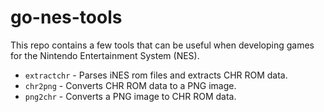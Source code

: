 # go-nes-tools

This repo contains a few tools that can be useful when developing games for the Nintendo Entertainment System (NES).

- `extractchr` - Parses iNES rom files and extracts CHR ROM data.
- `chr2png` - Converts CHR ROM data to a PNG image.
- `png2chr` - Converts a PNG image to CHR ROM data.
